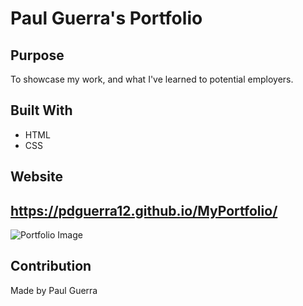 # Paul Guerra's Portfolio

## Purpose

To showcase my work, and what I've learned to potential employers.

## Built With

- HTML
- CSS

## Website

## https://pdguerra12.github.io/MyPortfolio/

![Portfolio Image](https://user-images.githubusercontent.com/92958186/154892236-9b113336-9b75-42fb-8045-ee7eac23ca98.png)

## Contribution

Made by Paul Guerra
